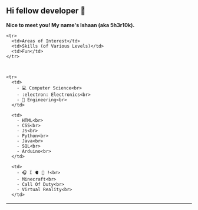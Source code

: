 ## Hi fellow developer 👋

<!--
**5h3r10k/5h3r10k** is a ✨ _special_ ✨ repository because its `README.md` (this file) appears on your GitHub profile.

Here are some ideas to get you started:

- 🔭 I’m currently working on ...
- 🌱 I’m currently learning ...
- 👯 I’m looking to collaborate on ...
- 🤔 I’m looking for help with ...
- 💬 Ask me about ...
- 📫 How to reach me: ...
- 😄 Pronouns: ...
- ⚡ Fun fact: ...
-->

**Nice to meet you! My name's Ishaan (aka 5h3r10k).** 

<table width = "100%" border = "1">
  

    <tr>
      <td>Areas of Interest</td>
      <td>Skills (of Various Levels)</td>
      <td>Fun</td>
    </tr>



    <tr>
      <td>
        - 💻 Computer Science<br>
        - :electron: Electronics<br>
        - 🧰 Engineering<br>
      </td>
      
      <td>
        - HTML<br>
        - CSS<br>
        - JS<br>
        - Python<br>
        - Java<br>
        - SQL<br>
        - Arduino<br>
      </td>
      
      <td>
        - 🎧 I 🫀 🎵 !<br>
        - Minecraft<br>
        - Call Of Duty<br>
        - Virtual Reality<br>
      </td>
  </tr>

</table>
